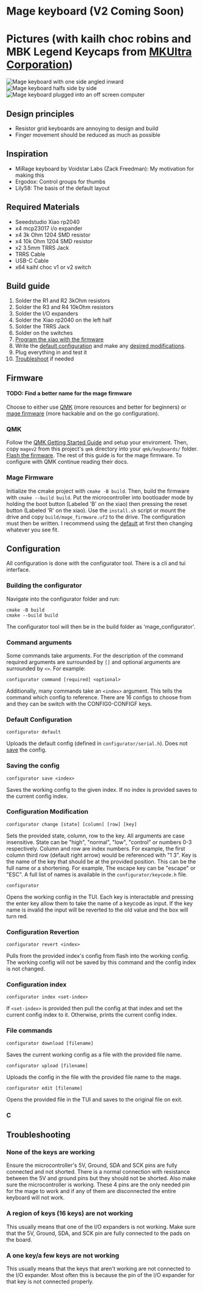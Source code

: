 # Mage keyboard (V2 Coming Soon)

# Pictures (with kailh choc robins and MBK Legend Keycaps from [MKUltra Corporation](https://mkultra.click))
![Mage keyboard with one side angled inward](https://cdn.mossx.net/mage_keyboard/mage_stacked_medium.png)
![Mage keyboard halfs side by side](https://cdn.mossx.net/mage_keyboard/mage_side_by_side_medium.png)
![Mage keyboard plugged into an off screen computer](https://cdn.mossx.net/mage_keyboard/mage_plugged_in_medium.png)

## Design principles
 - Resistor grid keyboards are annoying to design and build
 - Finger movement should be reduced as much as possible

## Inspiration
 - MiRage keyboard by Voidstar Labs (Zack Freedman): My motivation for making this
 - Ergodox: Control groups for thumbs
 - Lily58: The basis of the default layout

## Required Materials
 - Seeedstudio Xiao rp2040
 - x4 mcp23017 i/o expander
 - x4 3k Ohm 1204 SMD resistor
 - x4 10k Ohm 1204 SMD resistor
 - x2 3.5mm TRRS Jack
 - TRRS Cable
 - USB-C Cable
 - x64 kaihl choc v1 or v2 switch

## Build guide
1. Solder the R1 and R2 3kOhm resistors
2. Solder the R3 and R4 10kOhm resistors
3. Solder the I/O expanders
4. Solder the Xiao rp2040 on the left half
5. Solder the TRRS Jack
6. Solder on the switches
7. [Program the xiao with the firmware](#program-the-xiao)
8. Write the [default configuration](#default-configuration) and make any [desired modifications](#configuration-modification).
9. Plug everything in and test it
10. [Troubleshoot](#troubleshooting) if needed


## Firmware
#### TODO: Find a better name for the mage firmware
Choose to either use [QMK](#QMK) (more resources and better for beginners) or [mage firmware](#mage-firmware) (more hackable and on the go configuration).

### QMK
Follow the [QMK Getting Started Guide](https://docs.qmk.fm/#/newbs_getting_started) and setup your enviroment. Then, copy `magev2` from this project's `qmk` directory into your `qmk/keyboards/` folder. [Flash the firmware](https://docs.qmk.fm/#/newbs_flashing). The rest of this guide is for the mage firmware. To configure with QMK continue reading their docs.

### Mage Firmware
Initialize the cmake project with `cmake -B build`. Then, build the firmware with `cmake --build build`. Put the microcontroller into bootloader mode by holding the boot button (Labeled 'B' on the xiao) then pressing the reset button (Labeled 'R' on the xiao). Use the `install.sh` script or mount the drive and copy `build/mage_firmware.uf2` to the drive. The configuration must then be written. I recommend using the [default](#default-configuration) at first then changing whatever you see fit.

## Configuration
All configuration is done with the configurator tool. There is a cli and tui interface.
### Building the configurator
Navigate into the configurator folder and run:
```
cmake -B build
cmake --build build
```
The configurator tool will then be in the build folder as 'mage_configurator'.

### Command arguments
Some commands take arguments. For the description of the command required arguments are surrounded by `[]` and optional arguments are surrounded by `<>`. For example:
```
configurator command [required] <optional>
```
Additionally, many commands take an `<index>` argument. This tells the command which config to reference. There are 16 configs to choose from and they can be switch with the CONFIG0-CONFIGF keys.


### Default Configuration
```
configurator default
```
Uploads the default config (defined in `configurator/serial.h`). Does not [save](#Saving-the-config) the config.

### Saving the config
```
configurator save <index>
```
Saves the working config to the given index. If no index is provided saves to the current config index.

### Configuration Modification
```
configurator change [state] [column] [row] [key]
```
Sets the provided state, column, row to the key. All arguments are case insensitive.
State can be "high", "normal", "low", "control" or numbers 0-3 respectively.
Column and row are index numbers. For example, the first column third row (default right arrow) would be referenced with "1 3".
Key is the name of the key that should be at the provided position. This can be the full name or a shortening. For example, The escape key can be "escape" or "ESC". A full list of names is available in the `configurator/keycode.h` file.

```
configurator
```
Opens the working config in the TUI. Each key is interactable and pressing the enter key allow them to take the name of a keycode as input. If the key name is invalid the input will be reverted to the old value and the box will turn red.

### Configuration Revertion
```
configurator revert <index>
```
Pulls from the provided index's config from flash into the working config. The working config will not be saved by this command and the config index is not changed.

### Configuration index
```
configurator index <set-index>
```
If `<set-index>` is provided then pull the config at that index and set the current config index to it. Otherwise, prints the current config index.

### File commands
```
configurator download [filename]
```
Saves the current working config as a file with the provided file name.

```
configurator upload [filename]
```
Uploads the config in the file with the provided file name to the mage.

```
configurator edit [filename]
```
Opens the provided file in the TUI and saves to the original file on exit.

### C



## Troubleshooting
### None of the keys are working
Ensure the microcontroller's 5V, Ground, SDA and SCK pins are fully connected and not shorted. There is a normal connection with resistance between the 5V and ground pins but they should not be shorted. Also make sure the microcontroller is working. These 4 pins are the only needed pin for the mage to work and if any of them are disconnected the entire keyboard will not work.
### A region of keys (16 keys) are not working
This usually means that one of the I/O expanders is not working. Make sure that the 5V, Ground, SDA, and SCK pin are fully connected to the pads on the board.
### A one key/a few keys are not working
This usually means that the keys that aren't working are not connected to the I/O expander. Most often this is because the pin of the I/O expander for that key is not connected properly.
